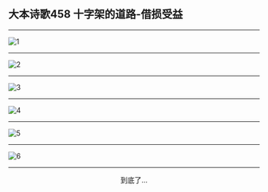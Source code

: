 
## 大本诗歌458 十字架的道路-借损受益
        
<div id="aplayer0"></div>

---

<img alt="1" data-original="/data/d0457/1">

---

<img alt="2" data-original="/data/d0457/2">

---

<img alt="3" data-original="/data/d0457/3">

---

<img alt="4" data-original="/data/d0457/4">

---

<img alt="5" data-original="/data/d0457/5">

---

<img alt="6" data-original="/data/d0457/6">

---

<p style="text-align: center">到底了...</p>

<script src="/js/dist-view.js"></script>

<script>
MAIN.id = 'd0457';
        
const ap0 = new APlayer({
    container: document.getElementById('aplayer0'),
    volume: 1,
    loop: 'none',
    preload: 'none',
    audio: [{
        name: '大本诗歌458.mp3',
        artist: '大本诗歌',
        url: 'https://res.wx.qq.com/voice/getvoice?mediaid=MzI0NTk3MDM5M18yMjQ3NDkzMTcz',
        cover: '/favicon'
    }]
});
</script>
